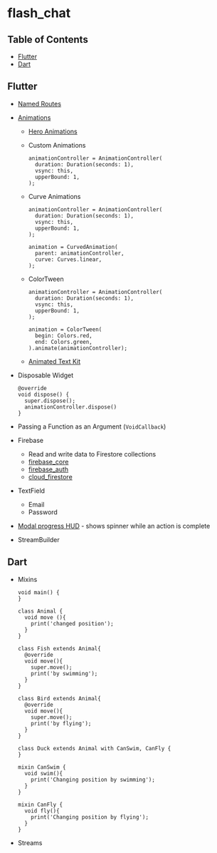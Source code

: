 # flash_chat

## Table of Contents
* [Flutter](#flutter)
* [Dart](#dart)

## Flutter

* [Named Routes](https://docs.flutter.dev/cookbook/navigation/named-routes)
* [Animations](https://docs.flutter.dev/ui/animations)
  
  * [Hero Animations](https://docs.flutter.dev/ui/animations/hero-animations)
  
  * Custom Animations
    ```
    animationController = AnimationController(
      duration: Duration(seconds: 1),
      vsync: this,
      upperBound: 1,
    );
    ```
  
  * Curve Animations
    ```
    animationController = AnimationController(
      duration: Duration(seconds: 1),
      vsync: this,
      upperBound: 1,
    );

    animation = CurvedAnimation(
      parent: animationController,
      curve: Curves.linear,
    );
    ```
  
  * ColorTween
    ```
    animationController = AnimationController(
      duration: Duration(seconds: 1),
      vsync: this,
      upperBound: 1,
    );

    animation = ColorTween(
      begin: Colors.red,
      end: Colors.green,
    ).animate(animationController);
    ```
  * [Animated Text Kit](https://pub.dev/packages/animated_text_kit)

* Disposable Widget
  ```
  @override
  void dispose() {
    super.dispose();
    animationController.dispose()
  }
  ```

* Passing a Function as an Argument (`VoidCallback`) 

* Firebase
  * Read and write data to Firestore collections
  * [firebase_core](https://pub.dev/packages/firebase_core)
  * [firebase_auth](https://pub.dev/packages/firebase_auth)
  * [cloud_firestore](https://pub.dev/packages/cloud_firestore)

* TextField
  * Email
  * Password

* [Modal progress HUD](https://pub.dev/packages/modal_progress_hud_nsn) - shows spinner while an action is complete

* StreamBuilder<T>

## Dart

* Mixins
  ```
  void main() {
  }

  class Animal {
    void move (){
      print('changed position');
    }
  }

  class Fish extends Animal{
    @override
    void move(){
      super.move();
      print('by swimming');
    }
  }

  class Bird extends Animal{
    @override
    void move(){
      super.move();
      print('by flying');
    }
  }

  class Duck extends Animal with CanSwim, CanFly {
  }

  mixin CanSwim {
    void swim(){
      print('Changing position by swimming');
    }
  }

  mixin CanFly {
    void fly(){
      print('Changing position by flying');
    }
  }
  ```

* Streams
  ```

  ```
